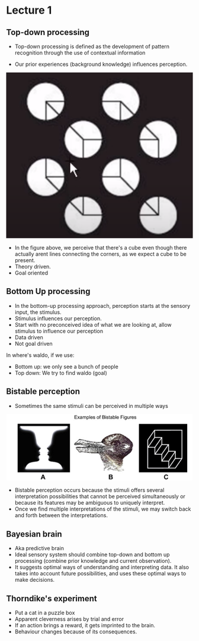 # Lecture 1

## Top-down processing

- Top-down processing is defined as the development of pattern recognition through the use of contextual information

- Our prior experiences (background knowledge) influences perception.

![image-20220824151950236](./images/image-20220824151950236.png)

- In the figure above, we perceive that there's a cube even though there actually arent lines connecting the corners, as we expect a cube to be present.
- Theory driven.
- Goal oriented



## Bottom Up processing

- In the bottom-up processing approach, perception starts at the sensory input, the stimulus. 
- Stimulus influences our perception.
- Start with no preconceived idea of what we are looking at, allow stimulus to influence our perception
- Data driven
- Not goal driven



In where's waldo, if we use:

- Bottom up: we only see a bunch of people
- Top down: We try to find waldo (goal)



## Bistable perception

- Sometimes the same stimuli can be perceived in multiple ways

![image-20220824152628318](./images/image-20220824152628318.png)

- Bistable perception occurs because the stimuli offers several interpretation possibilities that cannot be perceived simultaneously or because its features may be ambiguous to uniquely interpret.
- Once we find multiple interpretations of the stimuli, we may switch back and forth between the interpretations.



## Bayesian brain

- Aka predictive brain
- Ideal sensory system should combine top-down and bottom up processing (combine prior knowledge and current observation).
- It suggests optimal ways of understanding and interpreting data. It also takes into account future possibilities, and uses these optimal ways to make decisions. 

## Thorndike's experiment

- Put a cat in a puzzle box
- Apparent cleverness arises by trial and error
- If an action brings a reward, it gets imprinted to the brain.
- Behaviour changes because of its consequences.